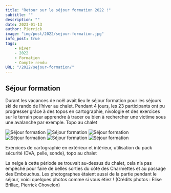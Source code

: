 ```yaml
---
title: "Retour sur le séjour formation 2022 !"
subtitle: ""
description: ""
date: 2023-01-13
author: Pierrick
image: "img/post/2022/sejour-formation.jpg"
info_post: true
tags:
    - Hiver
    - 2022
    - Formation
    - Compte rendu
URL: "/2022/sejour-formation/"
---
```


## Séjour formation

Durant les vacances de noël avait lieu le séjour formation pour les séjours ski de rando de l’hiver au chalet. Pendant 4 jours, les 23 participants ont pu progresser grâce à des topos en cartographie, nivologie et des exercices sur le terrain pour apprendre à tracer ou bien à rechercher une victime sous une avalanche par exemple.
Topo au chalet

![Séjour formation](/img/post/2022/sejour-formation_1.jpg) 
![Séjour formation](/img/post/2022/sejour-formation_2.jpg) 
![Séjour formation](/img/post/2022/sejour-formation_3.jpg) 
![Séjour formation](/img/post/2022/sejour-formation_4.jpg) 
![Séjour formation](/img/post/2022/sejour-formation_5.jpg) 
![Séjour formation](/img/post/2022/sejour-formation_6.jpg) 

Exercices de cartographie en extérieur et intérieur, utilisation du pack sécurité (DVA, pelle, sonde), topo au chalet


La neige à cette période se trouvait au-dessus du chalet, cela n’a pas empêché pour faire de belles sorties du côté des Charmettes et au passage des Embouchus. Les photographes étaient aussi de la partie pendant le séjour, voici quelques photos comme si vous étiez ! (Crédits photos : Elise Brillac, Pierrick Chovelon)
